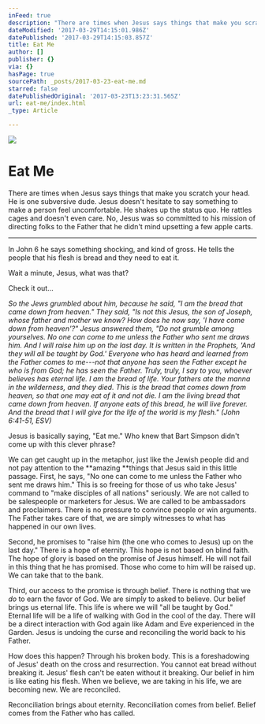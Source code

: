 ```yaml
---
inFeed: true
description: "There are times when Jesus says things that make you scratch your head. He is one subversive dude. Jesus doesn't hesitate to say something to make a person feel uncomfortable. He shakes up the status quo. He rattles cages and doesn't even care. No, Jesus was so committed to his mission of directing folks to the Father that he didn't mind upsetting a few apple carts.\_"
dateModified: '2017-03-29T14:15:01.986Z'
datePublished: '2017-03-29T14:15:03.857Z'
title: Eat Me
author: []
publisher: {}
via: {}
hasPage: true
sourcePath: _posts/2017-03-23-eat-me.md
starred: false
datePublishedOriginal: '2017-03-23T13:23:31.565Z'
url: eat-me/index.html
_type: Article

---
```

![](https://the-grid-user-content.s3-us-west-2.amazonaws.com/5c93080b-aabe-489f-8c30-4609bf08e0ec.jpg)

# Eat Me

There are times when Jesus says things that make you scratch your head. He is one subversive dude. Jesus doesn't hesitate to say something to make a person feel uncomfortable. He shakes up the status quo. He rattles cages and doesn't even care. No, Jesus was so committed to his mission of directing folks to the Father that he didn't mind upsetting a few apple carts. 

---

In John 6 he says something shocking, and kind of gross. He tells the people that his flesh is bread and they need to eat it. 

Wait a minute, Jesus, what was that? 

Check it out...

_So the Jews grumbled about him, because he said, "I am the bread that came down from heaven." They said, "Is not this Jesus, the son of Joseph, whose father and mother we know? How does he now say, 'I have come down from heaven'?" Jesus answered them, "Do not grumble among yourselves. No one can come to me unless the Father who sent me draws him. And I will raise him up on the last day. It is written in the Prophets, 'And they will all be taught by God.' Everyone who has heard and learned from the Father comes to me---not that anyone has seen the Father except he who is from God; he has seen the Father. Truly, truly, I say to you, whoever believes has eternal life. I am the bread of life. Your fathers ate the manna in the wilderness, and they died. This is the bread that comes down from heaven, so that one may eat of it and not die. I am the living bread that came down from heaven. If anyone eats of this bread, he will live forever. And the bread that I will give for the life of the world is my flesh." (John 6:41-51, ESV)_

Jesus is basically saying, "Eat me." Who knew that Bart Simpson didn't come up with this clever phrase? 

We can get caught up in the metaphor, just like the Jewish people did and not pay attention to the **amazing **things that Jesus said in this little passage. First, he says, "No one can come to me unless the Father who sent me draws him." This is so freeing for those of us who take Jesus' command to "make disciples of all nations" seriously. We are not called to be salespeople or marketers for Jesus. We are called to be ambassadors and proclaimers. There is no pressure to convince people or win arguments. The Father takes care of that, we are simply witnesses to what has happened in our own lives. 

Second, he promises to "raise him (the one who comes to Jesus) up on the last day." There is a hope of eternity. This hope is not based on blind faith. The hope of glory is based on the promise of Jesus himself. He will not fail in this thing that he has promised. Those who come to him will be raised up. We can take that to the bank. 

Third, our access to the promise is through belief. There is nothing that we _do_ to earn the favor of God. We are simply to asked to believe. Our belief brings us eternal life. This life is where we will "all be taught by God." Eternal life will be a life of walking with God in the cool of the day. There will be a direct interaction with God again like Adam and Eve experienced in the Garden. Jesus is undoing the curse and reconciling the world back to his Father. 

How does this happen? Through his broken body. This is a foreshadowing of Jesus' death on the cross and resurrection. You cannot eat bread without breaking it. Jesus' flesh can't be eaten without it breaking. Our belief in him is like eating his flesh. When we believe, we are taking in his life, we are becoming new. We are reconciled. 

Reconciliation brings about eternity. Reconciliation comes from belief. Belief comes from the Father who has called.